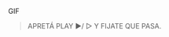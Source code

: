 GIF

<gs-toolbox toolbox-url="https://gobstones.runners.mumuki.io/assets/minimal-kindergarten-toolbox.xml"></gs-toolbox>

> APRETÁ PLAY :arrow_forward:/ ▷ Y FIJATE QUE PASA. 